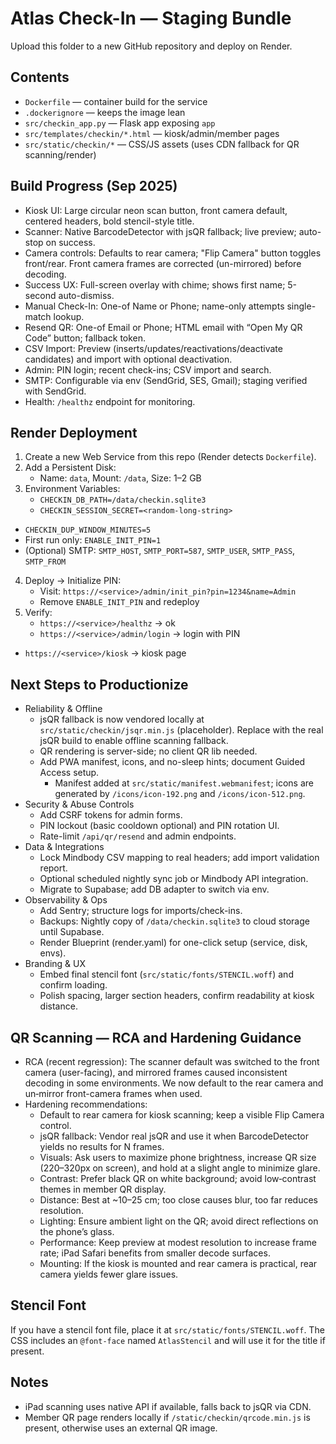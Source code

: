 # Atlas Check-In — Staging Bundle

Upload this folder to a new GitHub repository and deploy on Render.

## Contents
- `Dockerfile` — container build for the service
- `.dockerignore` — keeps the image lean
- `src/checkin_app.py` — Flask app exposing `app`
- `src/templates/checkin/*.html` — kiosk/admin/member pages
- `src/static/checkin/*` — CSS/JS assets (uses CDN fallback for QR scanning/render)

## Build Progress (Sep 2025)
- Kiosk UI: Large circular neon scan button, front camera default, centered headers, bold stencil-style title.
- Scanner: Native BarcodeDetector with jsQR fallback; live preview; auto-stop on success.
- Camera controls: Defaults to rear camera; "Flip Camera" button toggles front/rear. Front camera frames are corrected (un-mirrored) before decoding.
- Success UX: Full-screen overlay with chime; shows first name; 5-second auto-dismiss.
- Manual Check-In: One-of Name or Phone; name-only attempts single-match lookup.
- Resend QR: One-of Email or Phone; HTML email with “Open My QR Code” button; fallback token.
- CSV Import: Preview (inserts/updates/reactivations/deactivate candidates) and import with optional deactivation.
- Admin: PIN login; recent check-ins; CSV import and search.
- SMTP: Configurable via env (SendGrid, SES, Gmail); staging verified with SendGrid.
- Health: `/healthz` endpoint for monitoring.

## Render Deployment
1) Create a new Web Service from this repo (Render detects `Dockerfile`).
2) Add a Persistent Disk:
   - Name: `data`, Mount: `/data`, Size: 1–2 GB
3) Environment Variables:
   - `CHECKIN_DB_PATH=/data/checkin.sqlite3`
   - `CHECKIN_SESSION_SECRET=<random-long-string>`
- `CHECKIN_DUP_WINDOW_MINUTES=5`
- First run only: `ENABLE_INIT_PIN=1`
- (Optional) SMTP: `SMTP_HOST`, `SMTP_PORT=587`, `SMTP_USER`, `SMTP_PASS`, `SMTP_FROM`
4) Deploy → Initialize PIN:
   - Visit: `https://<service>/admin/init_pin?pin=1234&name=Admin`
   - Remove `ENABLE_INIT_PIN` and redeploy
5) Verify:
   - `https://<service>/healthz` → ok
   - `https://<service>/admin/login` → login with PIN
- `https://<service>/kiosk` → kiosk page

## Next Steps to Productionize
- Reliability & Offline
  - jsQR fallback is now vendored locally at `src/static/checkin/jsqr.min.js` (placeholder). Replace with the real jsQR build to enable offline scanning fallback.
  - QR rendering is server-side; no client QR lib needed.
  - Add PWA manifest, icons, and no-sleep hints; document Guided Access setup.
    - Manifest added at `src/static/manifest.webmanifest`; icons are generated by `/icons/icon-192.png` and `/icons/icon-512.png`.
- Security & Abuse Controls
  - Add CSRF tokens for admin forms.
  - PIN lockout (basic cooldown optional) and PIN rotation UI.
  - Rate-limit `/api/qr/resend` and admin endpoints.
- Data & Integrations
  - Lock Mindbody CSV mapping to real headers; add import validation report.
  - Optional scheduled nightly sync job or Mindbody API integration.
  - Migrate to Supabase; add DB adapter to switch via env.
- Observability & Ops
  - Add Sentry; structure logs for imports/check-ins.
  - Backups: Nightly copy of `/data/checkin.sqlite3` to cloud storage until Supabase.
  - Render Blueprint (render.yaml) for one-click setup (service, disk, envs).
- Branding & UX
  - Embed final stencil font (`src/static/fonts/STENCIL.woff`) and confirm loading.
  - Polish spacing, larger section headers, confirm readability at kiosk distance.

## QR Scanning — RCA and Hardening Guidance
- RCA (recent regression): The scanner default was switched to the front camera (user-facing), and mirrored frames caused inconsistent decoding in some environments. We now default to the rear camera and un‑mirror front-camera frames when used.
- Hardening recommendations:
  - Default to rear camera for kiosk scanning; keep a visible Flip Camera control.
  - jsQR fallback: Vendor real jsQR and use it when BarcodeDetector yields no results for N frames.
  - Visuals: Ask users to maximize phone brightness, increase QR size (220–320px on screen), and hold at a slight angle to minimize glare.
  - Contrast: Prefer black QR on white background; avoid low‑contrast themes in member QR display.
  - Distance: Best at ~10–25 cm; too close causes blur, too far reduces resolution.
  - Lighting: Ensure ambient light on the QR; avoid direct reflections on the phone’s glass.
  - Performance: Keep preview at modest resolution to increase frame rate; iPad Safari benefits from smaller decode surfaces.
  - Mounting: If the kiosk is mounted and rear camera is practical, rear camera yields fewer glare issues.

## Stencil Font
If you have a stencil font file, place it at `src/static/fonts/STENCIL.woff`. The CSS includes an `@font-face` named `AtlasStencil` and will use it for the title if present.

## Notes
- iPad scanning uses native API if available, falls back to jsQR via CDN.
- Member QR page renders locally if `/static/checkin/qrcode.min.js` is present, otherwise uses an external QR image.
